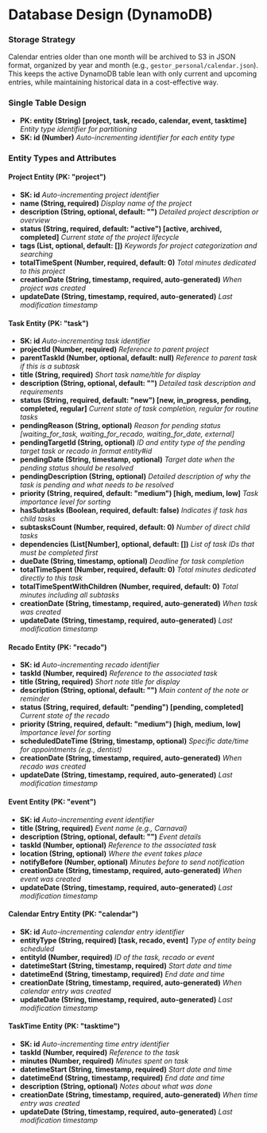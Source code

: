 # Database Design (DynamoDB)

### Storage Strategy
Calendar entries older than one month will be archived to S3 in JSON format, organized by year and month (e.g., `gestor_personal/calendar.json`).
This keeps the active DynamoDB table lean with only current and upcoming entries, while maintaining historical data in a cost-effective way.

### Single Table Design
- **PK: entity (String) [project, task, recado, calendar, event, tasktime]** *Entity type identifier for partitioning*
- **SK: id (Number)** *Auto-incrementing identifier for each entity type*

### Entity Types and Attributes

#### Project Entity (PK: "project")
- **SK: id** *Auto-incrementing project identifier*
- **name (String, required)** *Display name of the project*
- **description (String, optional, default: "")** *Detailed project description or overview*
- **status (String, required, default: "active") [active, archived, completed]** *Current state of the project lifecycle*
- **tags (List, optional, default: [])** *Keywords for project categorization and searching*
- **totalTimeSpent (Number, required, default: 0)** *Total minutes dedicated to this project*
- **creationDate (String, timestamp, required, auto-generated)** *When project was created*
- **updateDate (String, timestamp, required, auto-generated)** *Last modification timestamp*

#### Task Entity (PK: "task")
- **SK: id** *Auto-incrementing task identifier*
- **projectId (Number, required)** *Reference to parent project*
- **parentTaskId (Number, optional, default: null)** *Reference to parent task if this is a subtask*
- **title (String, required)** *Short task name/title for display*
- **description (String, optional, default: "")** *Detailed task description and requirements*
- **status (String, required, default: "new") [new, in_progress, pending, completed, regular]** *Current state of task completion, regular for routine tasks*
- **pendingReason (String, optional)** *Reason for pending status [waiting_for_task, waiting_for_recado, waiting_for_date, external]*
- **pendingTargetId (String, optional)** *ID and entity type of the pending target task or recado in format entity#id*
- **pendingDate (String, timestamp, optional)** *Target date when the pending status should be resolved*
- **pendingDescription (String, optional)** *Detailed description of why the task is pending and what needs to be resolved*
- **priority (String, required, default: "medium") [high, medium, low]** *Task importance level for sorting*
- **hasSubtasks (Boolean, required, default: false)** *Indicates if task has child tasks*
- **subtasksCount (Number, required, default: 0)** *Number of direct child tasks*
- **dependencies (List[Number], optional, default: [])** *List of task IDs that must be completed first*
- **dueDate (String, timestamp, optional)** *Deadline for task completion*
- **totalTimeSpent (Number, required, default: 0)** *Total minutes dedicated directly to this task*
- **totalTimeSpentWithChildren (Number, required, default: 0)** *Total minutes including all subtasks*
- **creationDate (String, timestamp, required, auto-generated)** *When task was created*
- **updateDate (String, timestamp, required, auto-generated)** *Last modification timestamp*

#### Recado Entity (PK: "recado")
- **SK: id** *Auto-incrementing recado identifier*
- **taskId (Number, required)** *Reference to the associated task*
- **title (String, required)** *Short note title for display*
- **description (String, optional, default: "")** *Main content of the note or reminder*
- **status (String, required, default: "pending") [pending, completed]** *Current state of the recado*
- **priority (String, required, default: "medium") [high, medium, low]** *Importance level for sorting*
- **scheduledDateTime (String, timestamp, optional)** *Specific date/time for appointments (e.g., dentist)*
- **creationDate (String, timestamp, required, auto-generated)** *When recado was created*
- **updateDate (String, timestamp, required, auto-generated)** *Last modification timestamp*

#### Event Entity (PK: "event")
- **SK: id** *Auto-incrementing event identifier*
- **title (String, required)** *Event name (e.g., Carnaval)*
- **description (String, optional, default: "")** *Event details*
- **taskId (Number, optional)** *Reference to the associated task*
- **location (String, optional)** *Where the event takes place*
- **notifyBefore (Number, optional)** *Minutes before to send notification*
- **creationDate (String, timestamp, required, auto-generated)** *When event was created*
- **updateDate (String, timestamp, required, auto-generated)** *Last modification timestamp*

#### Calendar Entry Entity (PK: "calendar")
- **SK: id** *Auto-incrementing calendar entry identifier*
- **entityType (String, required) [task, recado, event]** *Type of entity being scheduled*
- **entityId (Number, required)** *ID of the task, recado or event*
- **datetimeStart (String, timestamp, required)** *Start date and time*
- **datetimeEnd (String, timestamp, required)** *End date and time*
- **creationDate (String, timestamp, required, auto-generated)** *When calendar entry was created*
- **updateDate (String, timestamp, required, auto-generated)** *Last modification timestamp*

#### TaskTime Entity (PK: "tasktime")
- **SK: id** *Auto-incrementing time entry identifier*
- **taskId (Number, required)** *Reference to the task*
- **minutes (Number, required)** *Minutes spent on task*
- **datetimeStart (String, timestamp, required)** *Start date and time*
- **datetimeEnd (String, timestamp, required)** *End date and time*
- **description (String, optional)** *Notes about what was done*
- **creationDate (String, timestamp, required, auto-generated)** *When time entry was created*
- **updateDate (String, timestamp, required, auto-generated)** *Last modification timestamp*

